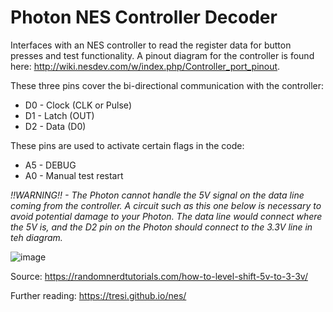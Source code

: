 # Photon NES Controller Decoder

Interfaces with an NES controller to read the register data for button presses and test functionality. A pinout diagram for the controller is found here: http://wiki.nesdev.com/w/index.php/Controller_port_pinout.

These three pins cover the bi-directional communication with the controller:

- D0 - Clock (CLK or Pulse)
- D1 - Latch (OUT)
- D2 - Data (D0)

These pins are used to activate certain flags in the code:

- A5 - DEBUG
- A0 - Manual test restart

*!!WARNING!! - The Photon cannot handle the 5V signal on the data line coming from the controller. A circuit such as this one below is necessary to avoid potential damage to your Photon. The data line would connect where the 5V is, and the D2 pin on the Photon should connect to the 3.3V line in teh diagram.*

![image](https://user-images.githubusercontent.com/8311639/116807664-9e068600-aaf1-11eb-971e-6cef20309c4a.png)

Source: https://randomnerdtutorials.com/how-to-level-shift-5v-to-3-3v/

Further reading: https://tresi.github.io/nes/
